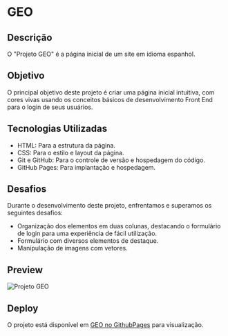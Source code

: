 # GEO

## Descrição

O "Projeto GEO" é a página inicial de um site em idioma espanhol.

## Objetivo

O principal objetivo deste projeto é criar uma página inicial intuitiva, com cores vivas usando os conceitos básicos de desenvolvimento Front End para o login de seus usuários.

## Tecnologias Utilizadas

- HTML: Para a estrutura da página.
- CSS: Para o estilo e layout da página.
- Git e GitHub: Para o controle de versão e hospedagem do código.
- GitHub Pages: Para implantação e hospedagem.

## Desafios

Durante o desenvolvimento deste projeto, enfrentamos e superamos os seguintes desafios:

- Organização dos elementos em duas colunas, destacando o formulário de login para uma experiência de fácil utilização.
- Formulário com diversos elementos de destaque.
- Manipulação de imagens com vetores.

## Preview

![Projeto GEO](https://github.com/maumau404/GEO)

## Deploy

O projeto está disponível em [GEO no GithubPages](https://maumau404.github.io/GEO/) para visualização.
